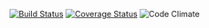 [ ![Build Status](https://app.codeship.com/projects/9d3523c0-c946-0134-953f-06c0e4d341cd/status?branch=master)](https://app.codeship.com/projects/199263)
[![Coverage Status](https://coveralls.io/repos/github/kseans8/fantasy-app/badge.svg?branch=master)](https://coveralls.io/github/kseans8/fantasy-app?branch=master)
![Code Climate](https://codeclimate.com/github/kseans8/fantasy-app.png)
